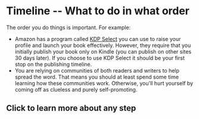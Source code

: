 # Timeline -- What to do in what order

The order you do things is important. For example:

* Amazon has a program called [KDP Select](https://kdp.amazon.com/select) you can use to 
raise your profile and launch your book effectively. However, they require that you
initially publish your book only on Kindle (you can publish on other sites 30 days later). 
If you choose to use KDP Select it should be your first stop on the publishing timeline.
* You are relying on communities of both readers and writers to help spread the word. 
That means you should at least spend some time learning how these communities work.
Otherwise, you'll hurt yourself by coming off as clueless and purely self-promoting.

## Click to learn more about any step
<link href="https://cdnjs.cloudflare.com/ajax/libs/vis/4.17.0/vis-timeline-graph2d.min.css" rel="stylesheet" type="text/css" />

<script
  src="https://cdnjs.cloudflare.com/ajax/libs/vis/4.17.0/vis.js"
  crossorigin="anonymous"></script>

<div id="visualization"></div>

<script type="text/javascript">

	// Thanks, Anthony Jones (http://stackoverflow.com/users/17516/anthonywjones)
	// for addDays() http://stackoverflow.com/questions/563406/add-days-to-javascript-date
	Date.prototype.addDays = function(days) {
		var dat = new Date(this.valueOf());
		dat.setDate(dat.getDate() + days);
		return dat;
	}
	
  // DOM element where the Timeline will be attached
  var container = document.getElementById('visualization');
  var today = new Date()
  var m = today.getMonth()
  var d = today.getDate()
  var y = today.getFullYear()

  // Create a DataSet (allows two way data-binding)
  var items = new vis.DataSet([
    {id: 1, content: '<a href="/check/create-twitter-account/">Create Twitter Account</a>',  start: today.addDays(1) },
    {id: 2, content: '<a href="/check/proofread/">Proofread</a>',             start: today.addDays(2)},
    {id: 3, content: 'Press release',         start: today.addDays(3)},
    {id: 4, content: 'Tweet 1-3 times/week',  start: today.addDays(1), end: today.addDays(60)}
  ]);

  // Configuration for the Timeline
  var options = {};

  // Create a Timeline
  var timeline = new vis.Timeline(container, items, options);
</script>
